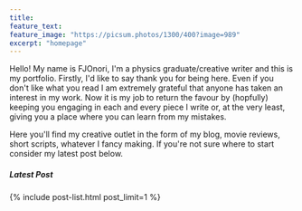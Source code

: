 ```yaml
---
title: 
feature_text: 
feature_image: "https://picsum.photos/1300/400?image=989"
excerpt: "homepage"
---
```


Hello! My name is FJOnori, I'm a physics graduate/creative writer and this is my portfolio. Firstly, I'd like to say thank you for being here. Even if you don't like what you read I am extremely grateful that anyone has taken an interest in my work. Now it is my job to return the favour by (hopfully) keeping you engaging in each and every piece I write or, at the very least, giving you a place where you can learn from my mistakes.

Here you'll find my creative outlet in the form of my blog, movie reviews, short scripts, whatever I fancy making. If you're not sure where to start consider my latest post below.

<h5>Latest Post</h5>
{% include post-list.html post_limit=1 %}